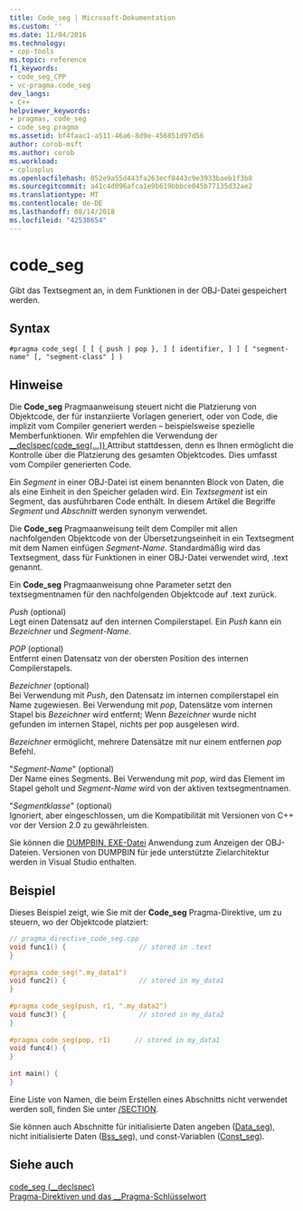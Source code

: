 ```yaml
---
title: Code_seg | Microsoft-Dokumentation
ms.custom: ''
ms.date: 11/04/2016
ms.technology:
- cpp-tools
ms.topic: reference
f1_keywords:
- code_seg_CPP
- vc-pragma.code_seg
dev_langs:
- C++
helpviewer_keywords:
- pragmas, code_seg
- code_seg pragma
ms.assetid: bf4faac1-a511-46a6-8d9e-456851d97d56
author: corob-msft
ms.author: corob
ms.workload:
- cplusplus
ms.openlocfilehash: 052e9a55d443fa263ecf8443c9e3933baeb1f3b8
ms.sourcegitcommit: a41c4d096afca1e9b619bbbce045b77135d32ae2
ms.translationtype: MT
ms.contentlocale: de-DE
ms.lasthandoff: 08/14/2018
ms.locfileid: "42538654"
---
```

# <a name="codeseg"></a>code_seg
Gibt das Textsegment an, in dem Funktionen in der OBJ-Datei gespeichert werden.  
  
## <a name="syntax"></a>Syntax  
  
```  
#pragma code_seg( [ [ { push | pop }, ] [ identifier, ] ] [ "segment-name" [, "segment-class" ] )  
```  
  
## <a name="remarks"></a>Hinweise  
 
Die **Code_seg** Pragmaanweisung steuert nicht die Platzierung von Objektcode, der für instanziierte Vorlagen generiert, oder von Code, die implizit vom Compiler generiert werden – beispielsweise spezielle Memberfunktionen. Wir empfehlen die Verwendung der [__declspec(code_seg(...)) ](../cpp/code-seg-declspec.md) Attribut stattdessen, denn es Ihnen ermöglicht die Kontrolle über die Platzierung des gesamten Objektcodes. Dies umfasst vom Compiler generierten Code.  
  
Ein *Segment* in einer OBJ-Datei ist einem benannten Block von Daten, die als eine Einheit in den Speicher geladen wird. Ein *Textsegment* ist ein Segment, das ausführbaren Code enthält. In diesem Artikel die Begriffe *Segment* und *Abschnitt* werden synonym verwendet.  
  
Die **Code_seg** Pragmaanweisung teilt dem Compiler mit allen nachfolgenden Objektcode von der Übersetzungseinheit in ein Textsegment mit dem Namen einfügen *Segment-Name*. Standardmäßig wird das Textsegment, dass für Funktionen in einer OBJ-Datei verwendet wird, .text genannt.  
  
Ein **Code_seg** Pragmaanweisung ohne Parameter setzt den textsegmentnamen für den nachfolgenden Objektcode auf .text zurück.  
  
*Push* (optional)  
Legt einen Datensatz auf den internen Compilerstapel. Ein *Push* kann ein *Bezeichner* und *Segment-Name*.  
  
*POP* (optional)  
Entfernt einen Datensatz von der obersten Position des internen Compilerstapels.  
  
*Bezeichner* (optional)  
Bei Verwendung mit *Push*, den Datensatz im internen compilerstapel ein Name zugewiesen. Bei Verwendung mit *pop*, Datensätze vom internen Stapel bis *Bezeichner* wird entfernt; Wenn *Bezeichner* wurde nicht gefunden im internen Stapel, nichts per pop ausgelesen wird.  
  
*Bezeichner* ermöglicht, mehrere Datensätze mit nur einem entfernen *pop* Befehl.  
  
"*Segment-Name*" (optional)  
Der Name eines Segments. Bei Verwendung mit *pop*, wird das Element im Stapel geholt und *Segment-Name* wird von der aktiven textsegmentnamen.  
  
"*Segmentklasse*" (optional)  
Ignoriert, aber eingeschlossen, um die Kompatibilität mit Versionen von C++ vor der Version 2.0 zu gewährleisten.  
  
Sie können die [DUMPBIN. EXE-Datei](../build/reference/dumpbin-command-line.md) Anwendung zum Anzeigen der OBJ-Dateien. Versionen von DUMPBIN für jede unterstützte Zielarchitektur werden in Visual Studio enthalten.  
  
## <a name="example"></a>Beispiel  

Dieses Beispiel zeigt, wie Sie mit der **Code_seg** Pragma-Direktive, um zu steuern, wo der Objektcode platziert:  
  
```cpp  
// pragma_directive_code_seg.cpp  
void func1() {                  // stored in .text  
}  
  
#pragma code_seg(".my_data1")  
void func2() {                  // stored in my_data1  
}  
  
#pragma code_seg(push, r1, ".my_data2")  
void func3() {                  // stored in my_data2  
}  
  
#pragma code_seg(pop, r1)      // stored in my_data1  
void func4() {  
}  
  
int main() {  
}  
```  
  
Eine Liste von Namen, die beim Erstellen eines Abschnitts nicht verwendet werden soll, finden Sie unter [/SECTION](../build/reference/section-specify-section-attributes.md).  
  
Sie können auch Abschnitte für initialisierte Daten angeben ([Data_seg](../preprocessor/data-seg.md)), nicht initialisierte Daten ([Bss_seg](../preprocessor/bss-seg.md)), und const-Variablen ([Const_seg](../preprocessor/const-seg.md)).  
  
## <a name="see-also"></a>Siehe auch  
 
[code_seg (__declspec)](../cpp/code-seg-declspec.md)   
[Pragma-Direktiven und das __Pragma-Schlüsselwort](../preprocessor/pragma-directives-and-the-pragma-keyword.md)